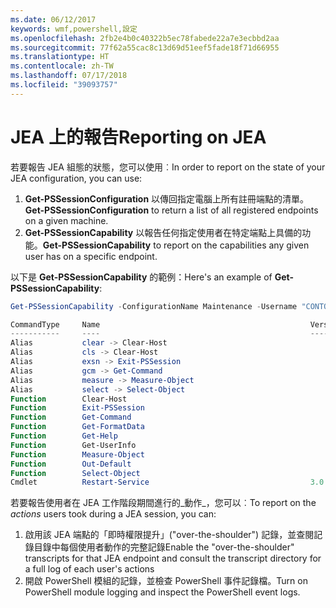 ```yaml
---
ms.date: 06/12/2017
keywords: wmf,powershell,設定
ms.openlocfilehash: 2fb2e4b0c40322b5ec78fabede22a7e3ecbbd2aa
ms.sourcegitcommit: 77f62a55cac8c13d69d51eef5fade18f71d66955
ms.translationtype: HT
ms.contentlocale: zh-TW
ms.lasthandoff: 07/17/2018
ms.locfileid: "39093757"
---
```

# <a name="reporting-on-jea"></a><span data-ttu-id="b4a1b-102">JEA 上的報告</span><span class="sxs-lookup"><span data-stu-id="b4a1b-102">Reporting on JEA</span></span>

<span data-ttu-id="b4a1b-103">若要報告 JEA 組態的狀態，您可以使用︰</span><span class="sxs-lookup"><span data-stu-id="b4a1b-103">In order to report on the state of your JEA configuration, you can use:</span></span>

1. <span data-ttu-id="b4a1b-104">**Get-PSSessionConfiguration** 以傳回指定電腦上所有註冊端點的清單。</span><span class="sxs-lookup"><span data-stu-id="b4a1b-104">**Get-PSSessionConfiguration** to return a list of all registered endpoints on a given machine.</span></span>
1. <span data-ttu-id="b4a1b-105">**Get-PSSessionCapability** 以報告任何指定使用者在特定端點上具備的功能。</span><span class="sxs-lookup"><span data-stu-id="b4a1b-105">**Get-PSSessionCapability** to report on the capabilities any given user has on a specific endpoint.</span></span>

<span data-ttu-id="b4a1b-106">以下是 **Get-PSSessionCapability** 的範例：</span><span class="sxs-lookup"><span data-stu-id="b4a1b-106">Here's an example of **Get-PSSessionCapability**:</span></span>

```powershell
Get-PSSessionCapability -ConfigurationName Maintenance -Username "CONTOSO\JohnDoe"

CommandType     Name                                               Version    Source
-----------     ----                                               -------    ------
Alias           clear -> Clear-Host
Alias           cls -> Clear-Host
Alias           exsn -> Exit-PSSession
Alias           gcm -> Get-Command
Alias           measure -> Measure-Object
Alias           select -> Select-Object
Function        Clear-Host
Function        Exit-PSSession
Function        Get-Command
Function        Get-FormatData
Function        Get-Help
Function        Get-UserInfo
Function        Measure-Object
Function        Out-Default
Function        Select-Object
Cmdlet          Restart-Service                                    3.0.0.0 Microsof...
```

<span data-ttu-id="b4a1b-107">若要報告使用者在 JEA 工作階段期間進行的_動作_，您可以︰</span><span class="sxs-lookup"><span data-stu-id="b4a1b-107">To report on the _actions_ users took during a JEA session, you can:</span></span>
1. <span data-ttu-id="b4a1b-108">啟用該 JEA 端點的「即時權限提升」("over-the-shoulder") 記錄，並查閱記錄目錄中每個使用者動作的完整記錄</span><span class="sxs-lookup"><span data-stu-id="b4a1b-108">Enable the "over-the-shoulder" transcripts for that JEA endpoint and consult the transcript directory for a full log of each user's actions</span></span>
2. <span data-ttu-id="b4a1b-109">開啟 PowerShell 模組的記錄，並檢查 PowerShell 事件記錄檔。</span><span class="sxs-lookup"><span data-stu-id="b4a1b-109">Turn on PowerShell module logging and inspect the PowerShell event logs.</span></span>
